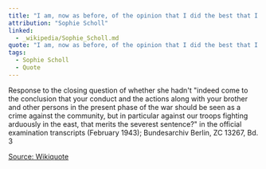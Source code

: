 ```yaml
---
title: "I am, now as before, of the opinion that I did the best that I could do for my nation."
attribution: "Sophie Scholl"
linked:
  - _wikipedia/Sophie_Scholl.md
quote: "I am, now as before, of the opinion that I did the best that I could do for my nation. I therefore do not regret my conduct and will bear the consequences that result from my conduct."
tags:
  - Sophie Scholl
  - Quote
---
```

Response to the closing question of whether she hadn't "indeed come to the conclusion that your conduct and the actions along with your brother and other persons in the present phase of the war should be seen as a crime against the community, but in particular against our troops fighting arduously in the east, that merits the severest sentence?" in the official examination transcripts (February 1943); Bundesarchiv Berlin, ZC 13267, Bd. 3

[Source: Wikiquote](https://en.wikiquote.org/wiki/Sophie_Scholl)